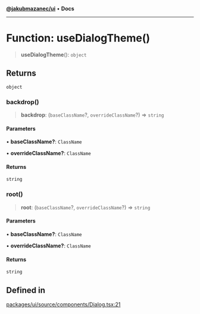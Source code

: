 [**@jakubmazanec/ui**](../README.md) • **Docs**

---

# Function: useDialogTheme()

> **useDialogTheme**(): `object`

## Returns

`object`

### backdrop()

> **backdrop**: (`baseClassName`?, `overrideClassName`?) => `string`

#### Parameters

• **baseClassName?**: `ClassName`

• **overrideClassName?**: `ClassName`

#### Returns

`string`

### root()

> **root**: (`baseClassName`?, `overrideClassName`?) => `string`

#### Parameters

• **baseClassName?**: `ClassName`

• **overrideClassName?**: `ClassName`

#### Returns

`string`

## Defined in

[packages/ui/source/components/Dialog.tsx:21](https://github.com/jakubmazanec/tools/blob/05074a1dedd887672f015df129961cd35c75acfe/packages/ui/source/components/Dialog.tsx#L21)
